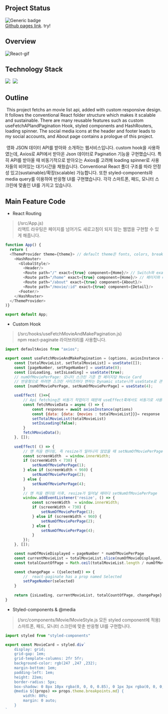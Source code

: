 ## Project Status
![Generic badge](https://img.shields.io/badge/build-passing-green.svg)
<br/> [Github pages link](https://beegramin9.github.io/ReactJS-Nomad-MovieApp/#/). try!

## Overview
![React-gif](https://user-images.githubusercontent.com/58083434/126056798-e5040fef-fc25-4235-a3ea-42ee52e04775.gif)

## Technology Stack
<img src="https://img.shields.io/badge/React-61DAFB?style=flat-square&logo=React&logoColor=white"/></a>&nbsp;
<img src='https://img.shields.io/badge/StyledComponents-DB7093?style=flat-square&logo=Styled-Components&logoColor=white'/></a>&nbsp;

## Outline
&nbsp;This project fetchs an movie list api, added with custom responsive design. It follows the conventional React folder structure which makes it scalable and sustainable. There are many reusable features such as custom useFetchAPIandPagination Hook, styled components and HashRouters, loading spinner. The social media icons at the header and footer leads to my social accounts, and About page contains a prologue of this project.
<br/><br/>
&nbsp;영화 JSON 데이터 API를 받아와 소개하는 웹서비스입니다. custom hook을 사용하였는데, Axios로 API에서 받아온 Json 데이터로 Pagination 기능을 구현했습니다. 특히 API를 받아올 때 비동기적으로 받아오는 Axios를 고려해 loading spinner로 사용자들의 비어있는 대기시간을 채웠습니다. Conventional React 폴더 구조를 따라 안정성 있고(sustainable)/확장(scalable) 가능합니다. 또한 styled-components와 media query를 이용하여 반응형 UI를 구현했습니다. 각각 스마트폰, 패드, 모니터 스크린에 맞춤인 UI를 가지고 있습니다.

## Main Feature Code
- React Routing <br/>
> (/src/App.js) <br/>
> 리액트 라우팅은 페이지를 넘어가도 새로고침이 되지 않는 웹앱을 구현할 수 있게 해줍니다.
``` js
function App() {
  return (
  <ThemeProvider theme={theme}> // default theme은 fonts, colors, breakpoints(반응형)등을 포함합니다
    <HashRouter>
      <GlobalStyle/>
        <Header/>
        <Route path="/" exact={true} component={Home}/> // Switch와 exact props를 사용하면 정확하게 매치되는 라우터가 아니면 라우팅을 하지 않습니다.
        <Route path="/home" exact={true} component={Home}/> // 페이지와 Component를 매칭하는 방법입니다. props로 전달합니다.
        <Route path="/about" exact={true} component={About}/>
        <Route path="/movie/:id" exact={true} component={Detail}/>
      <Footer/>
    </HashRouter>
  </ThemeProvider>
)}

export default App;
```

- Custom Hook <br/>
> (/src/hooks/useFetchMovieAndMakePagination.js) <br/>
> npm react-paginate 라이브러리를 사용합니다. 
```js
import defaultAxios from "axios";

export const useFetchMovieAndMakePagination = (options, axiosInstance = defaultAxios) => {
    const [totalMovieList, setTotalMovieList] = useState([]);
    const [pageNumber, setPageNumber] = useState(0);
    const [isLoading, setIsLoading] = useState(true);
    // numOfMoviePerPage: 모니터 스크린 기준 한 페이지당 Movie Card
    // 반응형으로 하려면 스크린 사이즈마다 변하는 Dynamic state니까 useState로 관리해야 합니다.
    const [numOfMoviePerPage, setNumOfMoviePerPage] = useState(4); 

    useEffect( ()=>{
        // Api fetching은 비동기 작업이기 때문에 useEffect훅에서도 비동기로 사용해야 합니다. 
        const fetchMovieData = async () => {
            const response = await axiosInstance(options)
            const {data: {data: {movies : totalMovieList}}}= response
            setTotalMovieList(totalMovieList)
            setIsLoading(false);
        }
        fetchMovieData();
    }, []);
   
    useEffect( () => {
        // 맨 처음 렌더링, 즉 resize가 일어나지 않았을 때 setNumOfMoviePerPage
        const screenWidth  = window.innerWidth;
        if (screenWidth < 730) {
            setNumOfMoviePerPage(1);
        } else if (screenWidth < 960) {
            setNumOfMoviePerPage(2);
        } else {
            setNumOfMoviePerPage(4);
        }
        // 맨 처음 렌더링 이후, resize가 일어날 때마다 setNumOfMoviePerPage
        window.addEventListener('resize', () => {
            const screenWidth  = window.innerWidth;
            if (screenWidth < 730) {
                setNumOfMoviePerPage(1);
            } else if (screenWidth < 960) {
                setNumOfMoviePerPage(2);
            } else {
                setNumOfMoviePerPage(4);
            }
        });
    }, []);

    const numOfMovieDisplayed = pageNumber * numOfMoviePerPage
    const currentMovieList = totalMovieList.slice(numOfMovieDisplayed, numOfMovieDisplayed+numOfMoviePerPage)
    const totalCountOfPage = Math.ceil(totalMovieList.length / numOfMoviePerPage)

    const changePage = ({selected}) => {
        //  react-paginate has a prop named Selected
        setPageNumber(selected)
    }
    
    return {isLoading, currentMovieList, totalCountOfPage, changePage}
} 
```

- Styled-components & @media <br/>
> (/src/components/Movie/MovieStyle.js 모든 styled component에 적용) <br/>
> 스마트폰, 패드, 모니터 스크린에 맞춘 반응형 UI를 구현합니다.
```js
import styled from "styled-components"

export const MovieCard = styled.div`
    display: grid;
    grid-gap: 1em;
    grid-template-columns: 2fr 5fr;
    background-color: rgb(247 ,247 ,232);
    margin-bottom: 1em;
    padding-left: 1em;
    height: 22em;
    border-radius: 5px;
    box-shadow: 0 8px 10px rgba(0, 0, 0, 0.85), 0 1px 3px rgba(0, 0, 0, 80);
    @media ${(props) => props.theme.breakpoints.md} {
        width: 80%;
        margin: 0 auto;
    }
`
```
